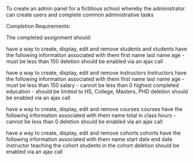  
 To create an admin panel for a fictitious school whereby the administrator can create users and complete common administrative tasks
 
 Completion Requirements:

The completed assignment should:

have a way to create, display, edit and remove students and
students have the following information associated with them 
first name
last name
age - must be less than 150
deletion should be enabled via an ajax call

have a way to create, display, edit and remove instructors
Instructors have the following information associated with them
first name
last name
age - must be less than 150
salary - cannot be less than 0
highest completed education - should be limited to HS, College, Masters, PHD
deletion should be enabled via an ajax call

have a way to create, display, edit and remove courses
courses have the following information associated with them 
name
total in class hours - cannot be less than 0
deletion should be enabled via an ajax call

have a way to create, display, edit and remove cohorts
cohorts have the following information associated with them 
name
start date
end date
instructor teaching the cohort
students in the cohort
deletion should be enabled via an ajax call
